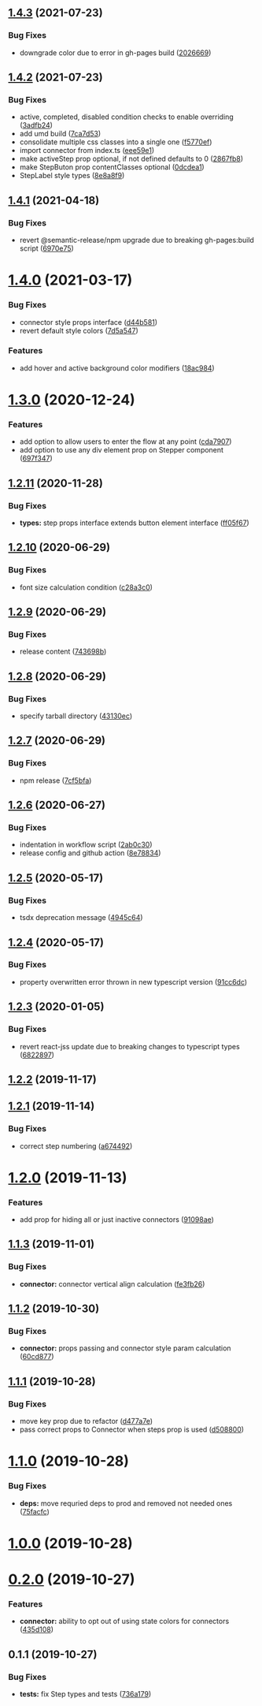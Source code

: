 ## [1.4.3](https://github.com/M0kY/react-form-stepper/compare/v1.4.2...v1.4.3) (2021-07-23)


### Bug Fixes

* downgrade color due to error in gh-pages build ([2026669](https://github.com/M0kY/react-form-stepper/commit/20266692deb0dc410ea93d4f0ec022a21ab2c1f3))

## [1.4.2](https://github.com/M0kY/react-form-stepper/compare/v1.4.1...v1.4.2) (2021-07-23)


### Bug Fixes

* active, completed, disabled condition checks to enable overriding ([3adfb24](https://github.com/M0kY/react-form-stepper/commit/3adfb24925de30269f3d7ad4dbb9233b62074043))
* add umd build ([7ca7d53](https://github.com/M0kY/react-form-stepper/commit/7ca7d535532b8275a6c28fcd23441c3ffbd2e0a6))
* consolidate multiple css classes into a single one ([f5770ef](https://github.com/M0kY/react-form-stepper/commit/f5770efadde0ba77e25bb6a2e38f9871d6d9ea9b))
* import connector from index.ts ([eee59e1](https://github.com/M0kY/react-form-stepper/commit/eee59e113b61f69eaecd66163fcc53abfc22c317))
* make activeStep prop optional, if not defined defaults to 0 ([2867fb8](https://github.com/M0kY/react-form-stepper/commit/2867fb8c594b7de655d1b67f9370c74b646886fb))
* make StepButon prop contentClasses optional ([0dcdea1](https://github.com/M0kY/react-form-stepper/commit/0dcdea14d8291575bc4ec2a8413a1b62e9a27227))
* StepLabel style types ([8e8a8f9](https://github.com/M0kY/react-form-stepper/commit/8e8a8f97d91e3af6b7647b46744f062cdbc349dc))

## [1.4.1](https://github.com/M0kY/react-form-stepper/compare/v1.4.0...v1.4.1) (2021-04-18)


### Bug Fixes

* revert @semantic-release/npm upgrade due to breaking gh-pages:build script ([6970e75](https://github.com/M0kY/react-form-stepper/commit/6970e7545e71a3fef789762dde1d1954d14c87f1))

# [1.4.0](https://github.com/M0kY/react-form-stepper/compare/v1.3.0...v1.4.0) (2021-03-17)


### Bug Fixes

* connector style props interface ([d44b581](https://github.com/M0kY/react-form-stepper/commit/d44b58130d5638e0d386996a48066baf4895bd1b))
* revert default style colors ([7d5a547](https://github.com/M0kY/react-form-stepper/commit/7d5a5473dd0df0dc7e94c9f584d2a3619febc48e))


### Features

* add hover and active background color modifiers ([18ac984](https://github.com/M0kY/react-form-stepper/commit/18ac98435107bcb978a48f5e112ffaa46b1711c1))

# [1.3.0](https://github.com/M0kY/react-form-stepper/compare/v1.2.11...v1.3.0) (2020-12-24)


### Features

* add option to allow users to enter the flow at any point ([cda7907](https://github.com/M0kY/react-form-stepper/commit/cda7907ac23b042920ab703bad84265978374db6))
* add option to use any div element prop on Stepper component ([697f347](https://github.com/M0kY/react-form-stepper/commit/697f347477b2be19ee32e6d06aa9ba55684fa2f8))

## [1.2.11](https://github.com/M0kY/react-form-stepper/compare/v1.2.10...v1.2.11) (2020-11-28)


### Bug Fixes

* **types:** step props interface extends button element interface ([ff05f67](https://github.com/M0kY/react-form-stepper/commit/ff05f6723575664f4a7a2fa8ac0e0289fa05ec59))

## [1.2.10](https://github.com/M0kY/react-form-stepper/compare/v1.2.9...v1.2.10) (2020-06-29)


### Bug Fixes

* font size calculation condition ([c28a3c0](https://github.com/M0kY/react-form-stepper/commit/c28a3c068d3772db6c5dc43a7ed4fb30e96404a3))

## [1.2.9](https://github.com/M0kY/react-form-stepper/compare/v1.2.8...v1.2.9) (2020-06-29)


### Bug Fixes

* release content ([743698b](https://github.com/M0kY/react-form-stepper/commit/743698ba8838041dce0df07716ac908bcd560058))

## [1.2.8](https://github.com/M0kY/react-form-stepper/compare/v1.2.7...v1.2.8) (2020-06-29)


### Bug Fixes

* specify tarball directory ([43130ec](https://github.com/M0kY/react-form-stepper/commit/43130ec9ed2ca2f4fda81e81bda6b6e6d98a2ad7))

## [1.2.7](https://github.com/M0kY/react-form-stepper/compare/v1.2.6...v1.2.7) (2020-06-29)


### Bug Fixes

* npm release ([7cf5bfa](https://github.com/M0kY/react-form-stepper/commit/7cf5bfafabea15f650b21da750c0a4c2065d61c7))

## [1.2.6](https://github.com/M0kY/react-form-stepper/compare/v1.2.5...v1.2.6) (2020-06-27)


### Bug Fixes

* indentation in workflow script ([2ab0c30](https://github.com/M0kY/react-form-stepper/commit/2ab0c30e91ab1bb1c7ffcae42ad08f8fbfa47908))
* release config and github action ([8e78834](https://github.com/M0kY/react-form-stepper/commit/8e7883478885a661455cb29d487fedcdd0f5a6ee))

## [1.2.5](https://github.com/M0kY/react-form-stepper/compare/v1.2.4...v1.2.5) (2020-05-17)


### Bug Fixes

* tsdx deprecation message ([4945c64](https://github.com/M0kY/react-form-stepper/commit/4945c64ab082b777be8374caa03eef5204fd18ed))

## [1.2.4](https://github.com/M0kY/react-form-stepper/compare/v1.2.3...v1.2.4) (2020-05-17)


### Bug Fixes

* property overwritten error thrown in new typescript version ([91cc6dc](https://github.com/M0kY/react-form-stepper/commit/91cc6dc40afc7588cbb67b667eaed33b9936209c))

<a name="1.2.3"></a>
## [1.2.3](https://github.com/M0kY/react-form-stepper/compare/v1.2.2...v1.2.3) (2020-01-05)


### Bug Fixes

* revert react-jss update due to breaking changes to typescript types ([6822897](https://github.com/M0kY/react-form-stepper/commit/6822897))



<a name="1.2.2"></a>
## [1.2.2](https://github.com/M0kY/react-form-stepper/compare/v1.2.1...v1.2.2) (2019-11-17)



<a name="1.2.1"></a>
## [1.2.1](https://github.com/M0kY/react-form-stepper/compare/v1.2.0...v1.2.1) (2019-11-14)


### Bug Fixes

* correct step numbering ([a674492](https://github.com/M0kY/react-form-stepper/commit/a674492))



<a name="1.2.0"></a>
# [1.2.0](https://github.com/M0kY/react-form-stepper/compare/v1.1.3...v1.2.0) (2019-11-13)


### Features

* add prop for hiding all or just inactive connectors ([91098ae](https://github.com/M0kY/react-form-stepper/commit/91098ae))



<a name="1.1.3"></a>
## [1.1.3](https://github.com/M0kY/react-form-stepper/compare/v1.1.2...v1.1.3) (2019-11-01)


### Bug Fixes

* **connector:** connector vertical align calculation ([fe3fb26](https://github.com/M0kY/react-form-stepper/commit/fe3fb26))



<a name="1.1.2"></a>
## [1.1.2](https://github.com/M0kY/react-form-stepper/compare/v1.1.1...v1.1.2) (2019-10-30)


### Bug Fixes

* **connector:** props passing and connector style param calculation ([60cd877](https://github.com/M0kY/react-form-stepper/commit/60cd877))



<a name="1.1.1"></a>
## [1.1.1](https://github.com/M0kY/react-form-stepper/compare/v1.1.0...v1.1.1) (2019-10-28)


### Bug Fixes

* move key prop due to refactor ([d477a7e](https://github.com/M0kY/react-form-stepper/commit/d477a7e))
* pass correct props to Connector when steps prop is used ([d508800](https://github.com/M0kY/react-form-stepper/commit/d508800))



<a name="1.1.0"></a>
# [1.1.0](https://github.com/M0kY/react-form-stepper/compare/v1.0.0...v1.1.0) (2019-10-28)


### Bug Fixes

* **deps:** move requried deps to prod and removed not needed ones ([75facfc](https://github.com/M0kY/react-form-stepper/commit/75facfc))



<a name="1.0.0"></a>
# [1.0.0](https://github.com/M0kY/react-form-stepper/compare/v0.2.0...v1.0.0) (2019-10-28)



<a name="0.2.0"></a>
# [0.2.0](https://github.com/M0kY/react-form-stepper/compare/v0.1.1...v0.2.0) (2019-10-27)


### Features

* **connector:** ability to opt out of using state colors for connectors ([435d108](https://github.com/M0kY/react-form-stepper/commit/435d108))



<a name="0.1.1"></a>
## 0.1.1 (2019-10-27)


### Bug Fixes

* **tests:** fix Step types and tests ([736a179](https://github.com/M0kY/react-form-stepper/commit/736a179))

